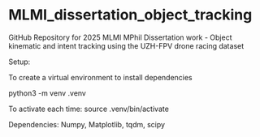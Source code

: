 # MLMI_dissertation_object_tracking
GitHub Repository for 2025 MLMI MPhil Dissertation work - Object kinematic and intent tracking using the UZH-FPV drone racing dataset

Setup:

To create a virtual environment to install dependencies

python3 -m venv .venv

To activate each time:
source .venv/bin/activate

Dependencies:
Numpy, Matplotlib, tqdm, scipy
